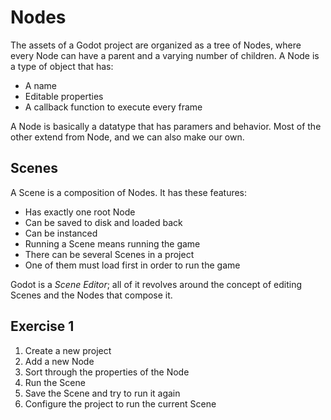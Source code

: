 # Nodes

The assets of a Godot project are organized as a tree of Nodes, where every Node can have a parent and a varying number of children. A Node is a type of object that has:
- A name
- Editable properties
- A callback function to execute every frame

A Node is basically a datatype that has paramers and behavior. Most of the other extend from Node, and we can also make our own.

## Scenes

A Scene is a composition of Nodes. It has these features:
- Has exactly one root Node
- Can be saved to disk and loaded back
- Can be instanced
- Running a Scene means running the game
- There can be several Scenes in a project
- One of them must load first in order to run the game

Godot is a *Scene Editor*; all of it revolves around the concept of editing Scenes and the Nodes that compose it.

## Exercise 1

1. Create a new project
2. Add a new Node 
3. Sort through the properties of the Node
4. Run the Scene
5. Save the Scene and try to run it again
6. Configure the project to run the current Scene

